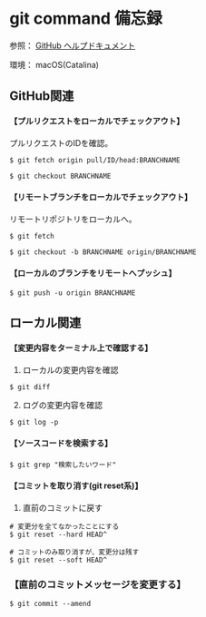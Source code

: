 # git command 備忘録

参照：
[GitHub ヘルプドキュメント](https://docs.github.com/ja/github)

環境：
macOS(Catalina)

## GitHub関連
#### 【プルリクエストをローカルでチェックアウト】

プルリクエストのIDを確認。
```
$ git fetch origin pull/ID/head:BRANCHNAME
```
```
$ git checkout BRANCHNAME
```

#### 【リモートブランチをローカルでチェックアウト】

リモートリポジトリをローカルへ。
```
$ git fetch
```

```
$ git checkout -b BRANCHNAME origin/BRANCHNAME
```

#### 【ローカルのブランチをリモートへプッシュ】
```
$ git push -u origin BRANCHNAME
```

## ローカル関連
#### 【変更内容をターミナル上で確認する】

1. ローカルの変更内容を確認
```
$ git diff
```

2. ログの変更内容を確認
```
$ git log -p
```

#### 【ソースコードを検索する】

```
$ git grep "検索したいワード"
```

#### 【コミットを取り消す(git reset系)】

1. 直前のコミットに戻す
```
# 変更分を全てなかったことにする
$ git reset --hard HEAD^

# コミットのみ取り消すが、変更分は残す
$ git reset --soft HEAD^
```

### 【直前のコミットメッセージを変更する】

```
$ git commit --amend
```